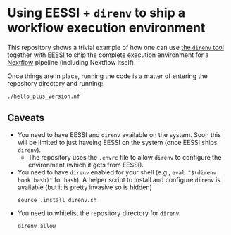 # Using EESSI + `direnv` to ship a workflow execution environment

This repository shows a trivial example of how one can use [the `direnv` tool](https://direnv.net/) together with [EESSI](https://eessi.github.io/docs/)
to ship the complete execution environment for a [Nextflow](https://www.nextflow.io/) pipeline (including Nextflow itself).

Once things are in place, running the code is a matter of entering the repository directory and running:
```
./hello_plus_version.nf
```

## Caveats
* You need to have EESSI and `direnv` available on the system. Soon this will be limited to just haveing EESSI on the system (once EESSI ships `direnv`).
  * The repository uses the `.envrc` file to allow `direnv` to configure the environment (which it gets from EESSI).
* You need to have `direnv` enabled for your shell (e.g., `eval "$(direnv hook bash)"` for `bash`). A helper script to install and configure `direnv` is available
  (but it is pretty invasive so is hidden)
  ```
  source .install_direnv.sh
  ```
* You need to whitelist the repository directory for `direnv`:
  ```
  direnv allow
  ```
